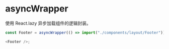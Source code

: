 # asyncWrapper

使用 React.lazy 异步加载组件的逻辑封装。

```ts
const Footer = asyncWrapper(() => import("./components/layout/Footer"));

<Footer />;
```

